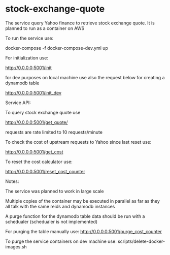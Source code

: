 # stock-exchange-quote

The service query Yahoo finance to retrieve stock exchange quote.
It is planned to run as a container on AWS

To run the service use:
  
   docker-compose -f docker-compose-dev.yml up

For initialization use:

  http://0.0.0.0:5001/init

for dev purposes on local machine use also the request below for creating a dynamodb table

  http://0.0.0.0:5001/init_dev


Service API:

To query stock exchange quote use

  http://0.0.0.0:5001/get_quote/<symbol>
  
  requests are rate limited to 10 requests/minute
  
  

To check the cost of upstream requests to Yahoo since last reset use:
  
  http://0.0.0.0:5001/get_cost
  
To reset the cost calculator use:
  
  http://0.0.0.0:5001/reset_cost_counter

Notes:
  
  The service was planned to work in large scale
  
  Multiple copies of the container may be executed in parallel as far as they all talk with the same reids and dynamodb instances
  
  A purge function for the dynamodb table data should be run with a schedualer (schedualer is not implemented)
  
  For purging the table manually use: http://0.0.0.0:5001/purge_cost_counter

  To purge the service containers on dev machine use: scripts/delete-docker-images.sh

  


